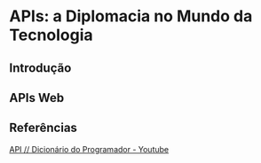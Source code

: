 # APIs: a Diplomacia no Mundo da Tecnologia

## Introdução

## APIs Web

## Referências

[API // Dicionário do Programador - Youtube](https://youtu.be/vGuqKIRWosk?si=umEoamAHZRe0Otd4)
